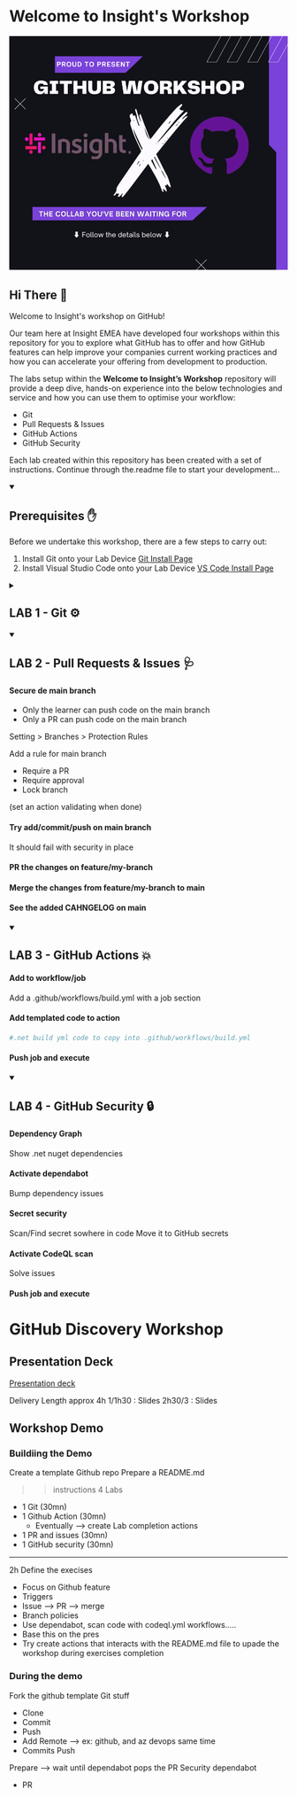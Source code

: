 # Welcome to Insight's Workshop

![image](./doc/image/insightxgithub.png)

## Hi There 👋

Welcome to Insight's workshop on GitHub!

 Our team here at Insight EMEA have developed four workshops within this repository for you to explore what GitHub has to offer and how GitHub features can help improve your companies current working practices and how you can accelerate your offering from development to production.

The labs setup within the **Welcome to Insight’s Workshop** repository will provide a deep dive, hands-on experience into the below technologies and service and how you can use them to optimise your workflow:

- Git
- Pull Requests & Issues
- GitHub Actions
- GitHub Security

Each lab created within this repository has been created with a set of instructions. Continue through the.readme file to start your development...

<details id=1 open>
<summary><h2> Prerequisites ✋</h2></summary>

Before we undertake this workshop, there are a few steps to carry out:

 1. Install Git onto your Lab Device [Git Install Page](https://git-scm.com/downloads)
 2. Install Visual Studio Code onto your Lab Device [VS Code Install Page](https://code.visualstudio.com/)

</details>

<details id=2 > 
<summary><h2> LAB 1 - Git ⚙️</h2></summary>

![image](./doc/image/git.png)

### What is Git?

Git is the global leader for **Version Control Software**. It’s free and open source which means it's actively managed by the wider community and is in continuous development for improvement. Git also provides a Distributed Version Control. Each Engineer working on a version of the code repository will contain a full list of changes that have taken place within the repository. The advantage of this is that Version History is not subject to a single location leading to a single point of failure.

Git provides speed and efficiency which is one of the contributing factors on why it is the industry leading version control. Software and DevOps Engineers rely heavily on Git and its list of functionalities to help manage their project source code on a day-today basis. Some of the functionalities utilised by Engineers will cover in this lab.

### Functionalities

- [ ] git init/clone
- [ ] git checkout "**Branch Name**"
- [ ] git branch
- [ ] git add
- [ ] git commit -m "**Your Commit Message...**"
- [ ] git status
- [ ] git push
- [ ] git pull
- [ ] git log

### Exercise

Lab 1 is based all around Git functionality and how engineering teams apply the above to their projects in order to manage their codebase. To do this, you are going to walk through a set of steps:

#### Fork the template

#### Clone the solution

```sh
git clone "url.git"
```

#### Create th enew branch "feature/my-branch"

```sh
git checkout -b feature/my-branch
```

#### Create a new CHANGELOG file, add, commit & push

```sh
# Create the CHANGELOG file
git add .
git commit -m "Added a new CHANGELOG"
git push -u origin feature/my-branch
# now the branch should be created on th e forked repo
```

#### Log your changes to the CHANGELOG

```sh
git log
# logs the latest changes you've committed
# :q to escape
```

</details>

<details id=3 open> 
<summary><h2> LAB 2 - Pull Requests & Issues 🩺</h2></summary>

#### Secure de main branch

- Only the learner can push code on the main branch
- Only a PR can push code on the main branch

Setting > Branches > Protection Rules

Add a rule for main branch

- Require a PR
- Require approval
- Lock branch

(set an action validating when done)

#### Try add/commit/push on main branch

It should fail with security in place

#### PR the changes on feature/my-branch

#### Merge the changes from feature/my-branch to main

#### See the added CAHNGELOG on main

</details>

<details id=4 open> 
<summary><h2> LAB 3 - GitHub Actions 💥</h2></summary>

#### Add to workflow/job

Add a .github/workflows/build.yml with a job section

#### Add templated code to action

```yml
#.net build yml code to copy into .github/workflows/build.yml
```

#### Push job and execute


</details>

<details id=5 open> 
<summary><h2> LAB 4 - GitHub Security 🔒</h2></summary>

</details>

#### Dependency Graph

Show .net nuget dependencies

#### Activate dependabot

Bump dependency issues

#### Secret security

Scan/Find secret sowhere in code
Move it to GitHub secrets

#### Activate CodeQL scan

Solve issues

#### Push job and execute


# GitHub Discovery Workshop

## Presentation Deck

[Presentation deck](https://insightonlinegbr.sharepoint.com/:p:/s/TechnologySolutionsGroup/EfTdLyllrqVEnyJGv5Rp4ZsBbePoSwe8Kf3Zvdm3OAt4sw?e=mWPwMx)

Delivery Length approx 4h
1/1h30 : Slides
2h30/3 : Slides

## Workshop Demo

### Buildiing the Demo

Create a template Github repo
Prepare a README.md
 >> instructions
4 Labs

- 1 Git (30mn)
- 1 Github Action  (30mn)
  - Eventually --> create Lab completion actions
- 1 PR and issues  (30mn)
- 1 GitHub security  (30mn)

---------------------------------------------
2h
Define the execises

- Focus on Github feature
- Triggers
- Issue --> PR --> merge
- Branch policies
- Use dependabot,  scan code with codeql.yml workflows…..
- Base this on the pres
- Try create actions that interacts with the README.md file to upade the workshop during exercises completion

### During the demo

Fork the github template
Git stuff

- Clone
- Commit
- Push
- Add Remote --> ex: github, and az devops same time
- Commits Push

Prepare --> wait until dependabot pops the PR
Security dependabot

- PR
  